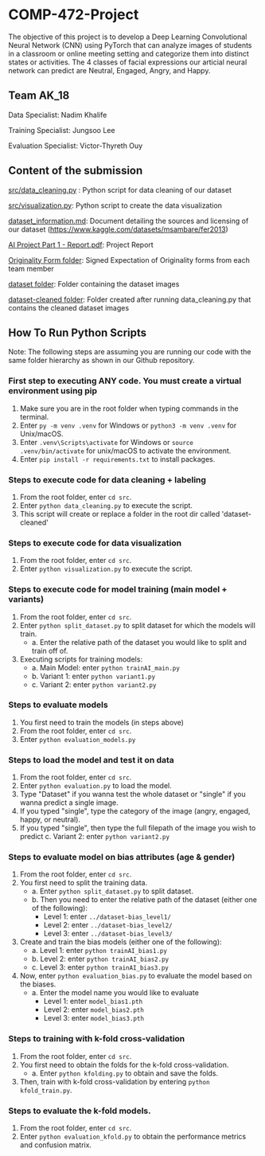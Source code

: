 # COMP-472-Project

The objective of this project is to develop a Deep Learning Convolutional Neural Network (CNN)
using PyTorch that can analyze images of students in a classroom or online meeting setting and
categorize them into distinct states or activities. The 4 classes of facial expressions our articial neural network can predict are Neutral, Engaged, Angry, and Happy.

## Team AK_18

Data Specialist: Nadim Khalife

Training Specialist: Jungsoo Lee

Evaluation Specialist: Victor-Thyreth Ouy

## Content of the submission

<ins>src/data_cleaning.py</ins> : Python script for data cleaning of our dataset

<ins>src/visualization.py</ins>: Python script to create the data visualization

<ins>dataset_information.md</ins>: Document detailing the sources and licensing of our dataset (https://www.kaggle.com/datasets/msambare/fer2013)

<ins>AI Project Part 1 - Report.pdf</ins>: Project Report

<ins>Originality Form folder</ins>: Signed Expectation of Originality forms from each team member

<ins>dataset folder</ins>: Folder containing the dataset images

<ins>dataset-cleaned folder</ins>: Folder created after running data_cleaning.py that contains the cleaned dataset images

## How To Run Python Scripts

Note: The following steps are assuming you are running our code with the same folder hierarchy as shown in our Github repository.

### First step to executing ANY code. You must create a virtual environment using pip

1. Make sure you are in the root folder when typing commands in the terminal.
2. Enter `py -m venv .venv` for Windows or `python3 -m venv .venv` for Unix/macOS.
3. Enter `.venv\Scripts\activate` for Windows or `source .venv/bin/activate` for unix/macOS to activate the environment.
4. Enter `pip install -r requirements.txt` to install packages.

### Steps to execute code for data cleaning + labeling

1. From the root folder, enter `cd src`.
2. Enter `python data_cleaning.py` to execute the script.
3. This script will create or replace a folder in the root dir called 'dataset-cleaned'

### Steps to execute code for data visualization

1. From the root folder, enter `cd src`.
2. Enter `python visualization.py` to execute the script.

### Steps to execute code for model training (main model + variants)

1. From the root folder, enter `cd src`.
2. Enter `python split_dataset.py` to split dataset for which the models will train.
   * a. Enter the relative path of the dataset you would like to split and train off of.
3. Executing scripts for training models:
   * a. Main Model: enter `python trainAI_main.py`
   * b. Variant 1: enter `python variant1.py`
   * c. Variant 2: enter `python variant2.py`

### Steps to evaluate models

1. You first need to train the models (in steps above)
2. From the root folder, enter `cd src`.
3. Enter `python evaluation_models.py`

### Steps to load the model and test it on data

1. From the root folder, enter `cd src`.
2. Enter `python evaluation.py` to load the model.
3. Type "Dataset" if you wanna test the whole dataset or "single" if you wanna predict a single image.
4. If you typed "single", type the category of the image (angry, engaged, happy, or neutral).
5. If you typed "single", then type the full filepath of the image you wish to predict
   c. Variant 2: enter `python variant2.py`

### Steps to evaluate model on bias attributes (age & gender)

1. From the root folder, enter `cd src`.
2. You first need to split the training data.
   * a. Enter `python split_dataset.py` to split dataset.
   * b. Then you need to enter the relative path of the dataset (either one of the following):
      - Level 1: enter `../dataset-bias_level1/`
      - Level 2: enter `../dataset-bias_level2/`
      - Level 3: enter `../dataset-bias_level3/`
3. Create and train the bias models (either one of the following):
   * a. Level 1: enter `python trainAI_bias1.py`
   * b. Level 2: enter `python trainAI_bias2.py`
   * c. Level 3: enter `python trainAI_bias3.py`
4. Now, enter `python evaluation_bias.py` to evaluate the model based on the biases.
   * a. Enter the model name you would like to evaluate
      - Level 1: enter `model_bias1.pth`
      - Level 2: enter `model_bias2.pth`
      - Level 3: enter `model_bias3.pth`


### Steps to training with k-fold cross-validation

1. From the root folder, enter `cd src`.
2. You first need to obtain the folds for the k-fold cross-validation.
   * a. Enter `python kfolding.py` to obtain and save the folds.
3. Then, train with k-fold cross-validation by entering `python kfold_train.py`.

### Steps to evaluate the k-fold models.

1. From the root folder, enter `cd src`.
2. Enter `python evaluation_kfold.py` to obtain the performance metrics and confusion matrix.
